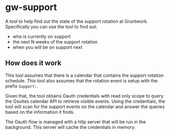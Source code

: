 # gw-support

A tool to help find out the state of the support rotation at Gruntwork. Specifically you can use the tool to find out:

- who is currently on support
- the next N weeks of the support rotation
- when you will be on support next


## How does it work

This tool assumes that there is a calendar that contains the support rotation schedule. This tool also assumes that the
rotation event is setup with the prefix `Support:`.

Given that, the tool obtains Oauth credentials with read only scope to query the Gsuites calendar API to retrieve
visible events. Using the credentials, the tool will scan for the support events on the calendar and answer the queries
based on the information it finds.

The Oauth flow is managed with a http server that will be run in the background. This server will cache the credentials
in memory.
